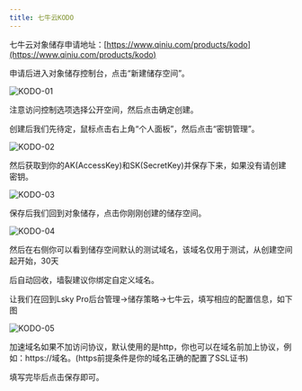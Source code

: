 ```yaml
---
title: 七牛云KODO
---
```


七牛云对象储存申请地址：[https://www.qiniu.com/products/kodo](https://www.qiniu.com/products/kodo)

申请后进入对象储存控制台，点击“新建储存空间”。

![KODO-01](https://box.kancloud.cn/dfa0fc1ebce5205f3c2b445f04386840_1588x608.png)

注意访问控制选项选择公开空间，然后点击确定创建。

创建后我们先待定，鼠标点击右上角“个人面板”，然后点击“密钥管理”。

![KODO-02](https://box.kancloud.cn/9d193c4e53cfa954521caa0d9e3e7bd1_509x466.png)

然后获取到你的AK(AccessKey)和SK(SecretKey)并保存下来，如果没有请创建密钥。

![KODO-03](https://box.kancloud.cn/514e8f480f3c30c01a3e58c818222df2_1336x285.png)

保存后我们回到对象储存，点击你刚刚创建的储存空间。

![KODO-04](https://box.kancloud.cn/a7223503594b5305d18765347a83b22e_450x676.png)

然后在右侧你可以看到储存空间默认的测试域名，该域名仅用于测试，从创建空间起开始，30天

后自动回收，墙裂建议你绑定自定义域名。

让我们在回到Lsky Pro后台管理->储存策略->七牛云，填写相应的配置信息，如下图

![KODO-05](https://box.kancloud.cn/4019da77e747c9794bc53b810ebc2d4a_848x428.png)

加速域名如果不加访问协议，默认使用的是http，你也可以在域名前加上协议，例如：https://域名。(https前提条件是你的域名正确的配置了SSL证书)

填写完毕后点击保存即可。